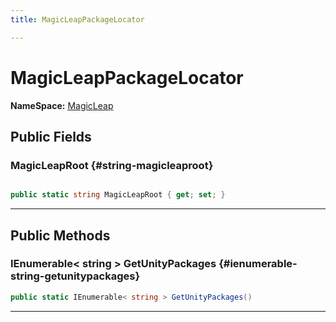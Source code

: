 ```yaml
---
title: MagicLeapPackageLocator

---
```


# MagicLeapPackageLocator



**NameSpace:** 
[MagicLeap](/versioned_docs/version-14-Jun-2023/unity-api/api/UnityEditor.XR.MagicLeap/UnityEditor.XR.MagicLeap.md) 








## Public Fields

### MagicLeapRoot {#string-magicleaproot}

```csharp

public static string MagicLeapRoot { get; set; }

```






-----------

## Public Methods

### IEnumerable&lt; string &gt; GetUnityPackages {#ienumerable-string-getunitypackages}

```csharp
public static IEnumerable< string > GetUnityPackages()
```






-----------

